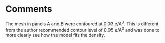 # Comments

The mesh in panels A and B were contoured at 0.03 e/A<sup>3</sup>. This is different from the author recommended 
contour level of 0.05 e/A<sup>3</sup> and was done to more clearly see how the model fits the density. 
